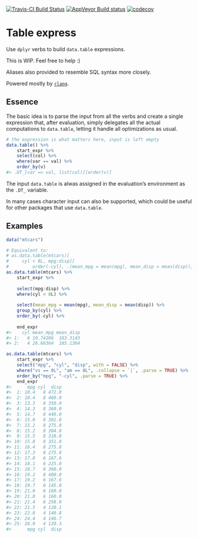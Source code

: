 <!-- README.md is generated from README.Rmd. Please edit that file -->

[![Travis-CI Build
Status](https://travis-ci.org/asardaes/table.express.svg?branch=master)](https://travis-ci.org/asardaes/table.express)
[![AppVeyor Build
status](https://ci.appveyor.com/api/projects/status/bb9606tfe648gajn?svg=true)](https://ci.appveyor.com/project/asardaes/table-express)
[![codecov](https://codecov.io/gh/asardaes/table.express/branch/master/graph/badge.svg)](https://codecov.io/gh/asardaes/table.express)

# Table express

Use `dplyr` verbs to build `data.table` expressions.

This is WIP. Feel free to help :)

Aliases also provided to resemble SQL syntax more closely.

Powered mostly by [`rlang`](http://cran.r-project.org/package=rlang).

## Essence

The basic idea is to parse the input from all the verbs and create a
single expression that, after evaluation, simply delegates all the
actual computations to `data.table`, letting it handle all optimizations
as usual.

``` r
# the expression is what matters here, input is left empty
data.table() %>%
    start_expr %>%
    select(col) %>%
    where(var == val) %>%
    order_by(v)
#> .DT_[var == val, list(col)][order(v)]
```

The input `data.table` is alwas assigned in the evaluation’s environment
as the `.DT_` variable.

In many cases character input can also be supported, which could be
useful for other packages that use `data.table`.

## Examples

``` r
data("mtcars")

# Equivalent to:
# as.data.table(mtcars)[
#     cyl < 8L, mpg:disp][
#         order(-cyl), .(mean_mpg = mean(mpg), mean_disp = mean(disp)), by = cyl]
as.data.table(mtcars) %>%
    start_expr %>%
    
    select(mpg:disp) %>%
    where(cyl < 8L) %>%
    
    select(mean_mpg = mean(mpg), mean_disp = mean(disp)) %>%
    group_by(cyl) %>%
    order_by(-cyl) %>%
    
    end_expr
#>    cyl mean_mpg mean_disp
#> 1:   6 19.74286  183.3143
#> 2:   4 26.66364  105.1364

as.data.table(mtcars) %>%
    start_expr %>%
    select("mpg", "cyl", "disp", with = FALSE) %>%
    where("vs == 0L", "am == 0L", .collapse = `|`, .parse = TRUE) %>%
    order_by("mpg", "-cyl", .parse = TRUE) %>%
    end_expr
#>      mpg cyl  disp
#>  1: 10.4   8 472.0
#>  2: 10.4   8 460.0
#>  3: 13.3   8 350.0
#>  4: 14.3   8 360.0
#>  5: 14.7   8 440.0
#>  6: 15.0   8 301.0
#>  7: 15.2   8 275.8
#>  8: 15.2   8 304.0
#>  9: 15.5   8 318.0
#> 10: 15.8   8 351.0
#> 11: 16.4   8 275.8
#> 12: 17.3   8 275.8
#> 13: 17.8   6 167.6
#> 14: 18.1   6 225.0
#> 15: 18.7   8 360.0
#> 16: 19.2   8 400.0
#> 17: 19.2   6 167.6
#> 18: 19.7   6 145.0
#> 19: 21.0   6 160.0
#> 20: 21.0   6 160.0
#> 21: 21.4   6 258.0
#> 22: 21.5   4 120.1
#> 23: 22.8   4 140.8
#> 24: 24.4   4 146.7
#> 25: 26.0   4 120.3
#>      mpg cyl  disp
```
